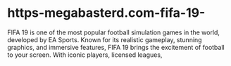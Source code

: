 # https-megabasterd.com-fifa-19-
FIFA 19 is one of the most popular football simulation games in the world, developed by EA Sports. Known for its realistic gameplay, stunning graphics, and immersive features, FIFA 19 brings the excitement of football to your screen. With iconic players, licensed leagues, 
